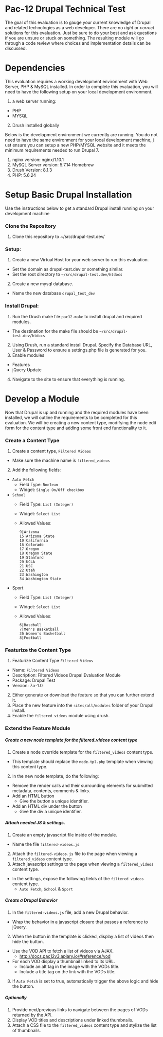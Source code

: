 # Pac-12 Drupal Technical Test

The goal of this evaluation is to gauge your current knowledge of Drupal and
related technologies as a web developer. There are no _right_ or _correct_
solutions for this evaluation. Just be sure to do your best and ask questions
if you are unsure or stuck on something. The resulting module will go through a
code review where choices and implementation details can be discussed.


Dependencies
============

This evaluation requires a working development environment with Web Server, PHP
& MySQL installed. In order to complete this evaluation, you will need to have
the following setup on your local development environment.

1. a web server running:
  * PHP
  * MYSQL
2. Drush installed globally

Below is the development environment we currently are running. You do not need
to have the same environment for your local development machine, j  ust ensure
you can setup a new PHP/MYSQL website and it meets the minimum requirements
needed to run Drupal 7.

1. nginx version: nginx/1.10.1
2. MySQL Server version: 5.7.14 Homebrew
3. Drush Version: 8.1.3
4. PHP: 5.6.24

Setup Basic Drupal Installation
===============================

Use the instructions below to get a standard Drupal install running on your
development machine

### Clone the Repository
1. Clone this repository to ~/src/drupal-test.dev/

### Setup:
1. Create a new Virtual Host for your web server to run this evaluation.
  * Set the domain as drupal-test.dev or something similar.
  * Set the root directory to `~/src/drupal-test.dev/htdocs`
2. Create a new mysql database.
  * Name the new database `drupal_test_dev`

### Install Drupal:
1. Run the Drush make file `pac12.make` to install drupal and required modules.
  * The destination for the make file should be `~/src/drupal-test.dev/htdocs`
2. Using Drush, run a standard install Drupal. Specify the Database URL, User
   & Password to ensure a settings.php file is generated for you.
3. Enable modules
  * Features
  * jQuery Update
4. Navigate to the site to ensure that everything is running.


Develop a Module
================

Now that Drupal is up and running and the required modules have been installed,
we will outline the requirements to be completed for this evaluation. We will be
creating a new content type, modifying the node edit form for the content type
and adding some front end functionality to it.

### Create a Content Type
1. Create a content type, `Filtered Videos`
  * Make sure the machine name is `filtered_videos`
2. Add the following fields:
  * `Auto Fetch`
    * Field Type: `Boolean`
    * Widget: `Single On/Off checkbox`
  * `School`
    * Field Type: `List (Integer)`
    * Widget: `Select List`
    * Allowed Values:

      ```
      9|Arizona
      15|Arizona State
      10|California
      16|Colorado
      17|Oregon
      18|Oregon State
      19|Stanford
      20|UCLA
      21|USC
      22|Utah
      23|Washington
      34|Washington State
      ```
  * Sport
    * Field Type: `List (Integer)`
    * Widget: `Select List`
    * Allowed Values:

      ```
      6|Baseball
      7|Men's Basketball
      36|Women's Basketball
      8|Football
      ```

### Featurize the Content Type
1. Featurize Content Type `Filtered Videos`
  * Name: `Filtered Videos`
  * Description: Filtered Videos Drupal Evaluation Module
  * Package: Drupal Test
  * Version: 7.x-1.0
2. Either generate or download the feature so that you can further extend it.
3. Place the new feature into the `sites/all/modules` folder of your Drupal
   install.
4. Enable the `filtered_videos` module using drush.

### Extend the Feature Module

##### Create a new node template for the filtered_videos content type
1. Create a node override template for the `filtered_videos` content type.
  * This template should replace the `node.tpl.php` template when viewing this
    content type.
2. In the new node template, do the following:
  * Remove the render calls and their surrounding elements for submitted
    metadata, contents, comments & links.
  * Add an HTML button
    * Give the button a unique identifier.
  * Add an HTML div under the button
    * Give the div a unique identifier.


##### Attach needed JS & settings.
1. Create an empty javascript file inside of the module.
  * Name the file `filtered-videos.js`
2. Attach the `filtered-videos.js` file to the page when viewing a
   `filtered_videos` content type.
3. Attach javascript settings to the page when viewing a `filtered_videos`
   content type.
  * In the settings, expose the following fields of the `filtered_videos`
    content type.
    * `Auto Fetch`, `School` & `Sport`

##### Create a Drupal Behavior
1. In the `filtered-videos.js` file, add a new Drupal behavior.
  * Wrap the behavior in a javascript closure that passes a reference to jQuery.
2. When the button in the template is clicked, display a list of videos then
   hide the button.
  * Use the VOD API to fetch a list of videos via AJAX.
    * http://docs.pac12v3.apiary.io/#reference/vod
  * For each VOD display a thumbnail linked to its URL.
    * Include an alt tag in the image with the VODs title.
    * Include a title tag on the link with the VODs title.
3. If `Auto Fetch` is set to true, automatically trigger the above logic and
   hide the button.

##### Optionally
1. Provide next/previous links to navigate between the pages of VODs returned
   by the API.
2. Display VOD titles and descriptions under linked thumbnails.
3. Attach a CSS file to the `filtered_videos` content type and stylize the list
   of thumbnails.
